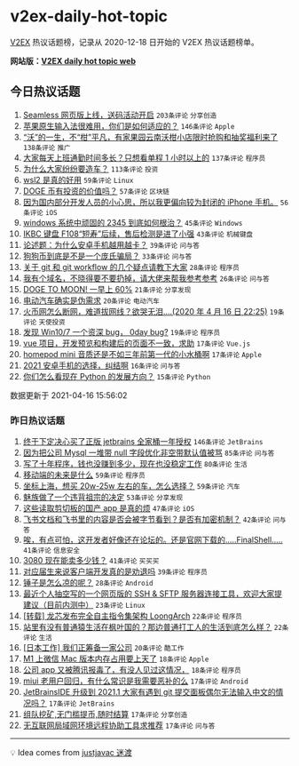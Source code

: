 # v2ex-daily-hot-topic

[V2EX](https://www.v2ex.com/) 热议话题榜，记录从 2020-12-18 日开始的 V2EX 热议话题榜单。

**网站版：[V2EX daily hot topic web](https://boojack.github.io/v2ex-daily-hot-topic-web/)**

## 今日热议话题

<!-- TODAY BEGIN -->

1. [Seamless 网页版上线，送码活动开启](https://www.v2ex.com/t/771018) `203条评论` `分享创造`
1. [苹果原生输入法很难用，你们是如何适应的？](https://www.v2ex.com/t/771000) `146条评论` `Apple`
1. [“沃”的一生，不“柑”平凡，有家果园云南沃柑小店限时抢购和抽奖福利来了](https://www.v2ex.com/t/771009) `138条评论` `推广`
1. [大家每天上班通勤时间多长？只想看单程 1 小时以上的](https://www.v2ex.com/t/771027) `137条评论` `程序员`
1. [为什么大家纷纷要造车？](https://www.v2ex.com/t/770998) `113条评论` `投资`
1. [wsl2 是真的好用](https://www.v2ex.com/t/771093) `59条评论` `Linux`
1. [DOGE 币有投资的价值吗？](https://www.v2ex.com/t/770996) `57条评论` `区块链`
1. [因为国内部分开发人员的小心思，所以我更偏向较为封闭的 iPhone 手机。](https://www.v2ex.com/t/770993) `56条评论` `iOS`
1. [windows 系统中顽固的 2345 到底如何根治？](https://www.v2ex.com/t/771113) `45条评论` `Windows`
1. [IKBC 键盘 F108“短寿”后续，售后检测是进了小强](https://www.v2ex.com/t/771077) `43条评论` `机械键盘`
1. [论述题：为什么安卓手机越用越卡？](https://www.v2ex.com/t/770984) `39条评论` `问与答`
1. [狗狗币到底是不是一个庞氏骗局？](https://www.v2ex.com/t/770999) `33条评论` `问与答`
1. [关于 git 和 git workflow 的几个疑点请教下大家](https://www.v2ex.com/t/771099) `28条评论` `程序员`
1. [我有个域名，不晓得要不要扔掉，请大佬来帮我参考参考](https://www.v2ex.com/t/771075) `26条评论` `问与答`
1. [DOGE TO MOON! 一早上 60%](https://www.v2ex.com/t/770987) `21条评论` `分享发现`
1. [电动汽车确实是伪需求](https://www.v2ex.com/t/771129) `20条评论` `电动汽车`
1. [火币网怎么断网，难道拔网线？欲哭无泪....(2020 年 4 月 16 日 22:25)](https://www.v2ex.com/t/771188) `19条评论` `天使投资`
1. [发现 Win10/7 一个资深 bug， 0day bug?](https://www.v2ex.com/t/770983) `19条评论` `程序员`
1. [vue 项目，开发预览和构建后的页面不一致，求助](https://www.v2ex.com/t/771169) `17条评论` `Vue.js`
1. [homepod mini 音质还是不如三年前第一代的小水桶啊](https://www.v2ex.com/t/771057) `17条评论` `Apple`
1. [2021 安卓手机的选择，纠结啊](https://www.v2ex.com/t/770995) `16条评论` `问与答`
1. [你们怎么看现在 Python 的发展方向？](https://www.v2ex.com/t/771010) `15条评论` `Python`

数据更新于 2021-04-16 15:56:02

<!-- TODAY END -->

### 昨日热议话题

<!-- YESTERDAY BEGIN -->

1. [终于下定决心买了正版 jetbrains 全家桶一年授权](https://www.v2ex.com/t/770756) `146条评论` `JetBrains`
1. [因为把公司 Mysql 一堆带 null 字段优化非空带默认值被骂](https://www.v2ex.com/t/770788) `85条评论` `问与答`
1. [写了十年程序，钱也没赚到多少，现在也没稳定工作](https://www.v2ex.com/t/770791) `80条评论` `生活`
1. [移动端的未来是什么](https://www.v2ex.com/t/770773) `59条评论` `程序员`
1. [坐标上海，想买 20w-25w 左右的车，怎么选择？](https://www.v2ex.com/t/770780) `59条评论` `汽车`
1. [魅族做了一个违背祖宗的决定](https://www.v2ex.com/t/770801) `53条评论` `分享发现`
1. [这些读取剪切板的国产 app 是真的烦](https://www.v2ex.com/t/770796) `47条评论` `iOS`
1. [飞书文档和飞书里的内容是否会被字节看到？是否有加密机制？](https://www.v2ex.com/t/770779) `42条评论` `问与答`
1. [唉，有点可怕，这开发者好像还在论坛的。还是官网下载的.....FinalShell.....](https://www.v2ex.com/t/770866) `41条评论` `信息安全`
1. [3080 现在能卖多少钱？](https://www.v2ex.com/t/770746) `41条评论` `买买买`
1. [对应届生来说客户端开发真的是劝退吗](https://www.v2ex.com/t/770757) `39条评论` `程序员`
1. [锤子是怎么凉的呢？](https://www.v2ex.com/t/770948) `28条评论` `Android`
1. [最近个人抽空写的一个网页版的 SSH & SFTP 服务器连接工具，欢迎大家提建议（目前内测中）](https://www.v2ex.com/t/770908) `23条评论` `Linux`
1. [[转载] 龙芯发布完全自主指令集架构 LoongArch](https://www.v2ex.com/t/770936) `22条评论` `程序员`
1. [站里有没有普通猿生活在枫叶国的？那边普通打工人的生活到底怎么样？](https://www.v2ex.com/t/770831) `22条评论` `生活`
1. [[日本工作] 我们正筹备一家公司](https://www.v2ex.com/t/770894) `20条评论` `酷工作`
1. [M1 上微信 Mac 版本内存占用要上天了](https://www.v2ex.com/t/770790) `18条评论` `Apple`
1. [公司 app 又被腾讯报毒了，有没人见过这情况，](https://www.v2ex.com/t/770759) `18条评论` `程序员`
1. [miui 老用户回归，有什么常识是我需要恶补的么](https://www.v2ex.com/t/770959) `17条评论` `Android`
1. [JetBrainsIDE 升级到 2021.1 大家有遇到 git 提交面板偶尔无法输入中文的情况吗？](https://www.v2ex.com/t/770883) `17条评论` `JetBrains`
1. [组队挖矿,无门槛提币,随时结算](https://www.v2ex.com/t/770870) `17条评论` `分享创造`
1. [无互联网局域网环境远程协助工具求推荐](https://www.v2ex.com/t/770799) `17条评论` `问与答`

<!-- YESTERDAY END -->

---

💡 Idea comes from [justjavac 迷渡](https://github.com/justjavac/)
